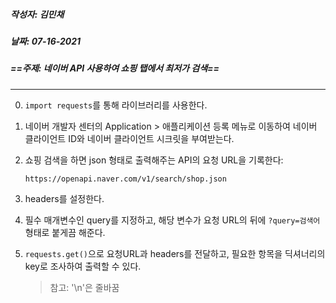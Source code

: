 ##### 작성자: 김민채

##### 날짜: 07-16-2021

##### ==주제: 네이버 API 사용하여 쇼핑 탭에서 최저가 검색==

---

0. `import requests`를 통해 라이브러리를 사용한다.

1. 네이버 개발자 센터의 Application > 애플리케이션 등록 메뉴로 이동하여 네이버 클라이언트 ID와 네이버 클라이언트 시크릿을 부여받는다.

2. 쇼핑 검색을 하면 json 형태로 출력해주는 API의 요청 URL을 기록한다:

   `https://openapi.naver.com/v1/search/shop.json`

3. headers를 설정한다.

4. 필수 매개변수인 query를 지정하고, 해당 변수가 요청 URL의 뒤에 `?query=검색어` 형태로 붙게끔 해준다.

5. `requests.get()`으로 요청URL과 headers를 전달하고, 필요한 항목을 딕셔너리의 key로 조사하여 출력할 수 있다.

   > 참고: '\n'은 줄바꿈

   